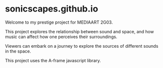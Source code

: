 # sonicscapes.github.io

Welcome to my prestige project for MEDIAART 2G03.

This project explores the relationship between sound and space, and how music can affect how one perceives their surroundings.

Viewers can embark on a journey to explore the sources of different sounds in the space.

This project uses the A-frame javascript library.